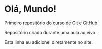 # Olá, Mundo!

 Primeiro repositório do curso de Git e GitHub

 Repositório criado durante uma aula ao vivo.

 Esta linha eu adicionei diretamente no site.
